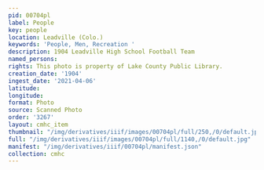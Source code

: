 ```yaml
---
pid: 00704pl
label: People
key: people
location: Leadville (Colo.)
keywords: 'People, Men, Recreation '
description: 1904 Leadville High School Football Team
named_persons: 
rights: This photo is property of Lake County Public Library.
creation_date: '1904'
ingest_date: '2021-04-06'
latitude: 
longitude: 
format: Photo
source: Scanned Photo
order: '3267'
layout: cmhc_item
thumbnail: "/img/derivatives/iiif/images/00704pl/full/250,/0/default.jpg"
full: "/img/derivatives/iiif/images/00704pl/full/1140,/0/default.jpg"
manifest: "/img/derivatives/iiif/00704pl/manifest.json"
collection: cmhc
---
```

